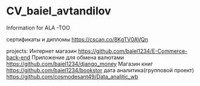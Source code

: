 # CV_baiel_avtandilov
Information for ALA -TOO

сертификаты и дипломы 
https://cscan.co/8KgTV0AVQn

projects:
Интернет магазин https://github.com/baiel1234/E-Commerce-back-end
Приложение для обмена валютами https://github.com/baiel1234/django_money
Магазин книг https://github.com/baiel1234/bookstor
дата аналитика(групповой проект) https://github.com/cosmodesant49/Data_analitic_wb
